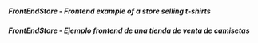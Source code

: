 ##### FrontEndStore - Frontend example of a store selling t-shirts

##### FrontEndStore - Ejemplo frontend de una tienda de venta de camisetas

